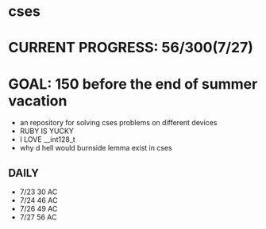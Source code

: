 # cses
# CURRENT PROGRESS: 56/300(7/27)
# GOAL: 150 before the end of summer vacation
- an repository for solving cses problems on different devices
- RUBY IS YUCKY
- I LOVE __int128_t
- why d hell would burnside lemma exist in cses
## DAILY
- 7/23 30 AC
- 7/24 46 AC
- 7/26 49 AC
- 7/27 56 AC